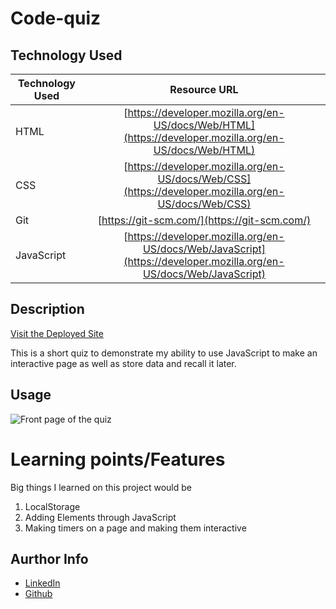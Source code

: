 # Code-quiz

## Technology Used

| Technology Used |                                                    Resource URL                                                    |
| --------------- | :----------------------------------------------------------------------------------------------------------------: |
| HTML            |       [https://developer.mozilla.org/en-US/docs/Web/HTML](https://developer.mozilla.org/en-US/docs/Web/HTML)       |
| CSS             |        [https://developer.mozilla.org/en-US/docs/Web/CSS](https://developer.mozilla.org/en-US/docs/Web/CSS)        |
| Git             |                                    [https://git-scm.com/](https://git-scm.com/)                                    |
| JavaScript      | [https://developer.mozilla.org/en-US/docs/Web/JavaScript](https://developer.mozilla.org/en-US/docs/Web/JavaScript) |

## Description

[Visit the Deployed Site](https://jarell-chinn.github.io/code-quiz/)

This is a short quiz to demonstrate my ability to use JavaScript to make an interactive page as well as store data and recall it later.

## Usage

![Front page of the quiz]()

# Learning points/Features

Big things I learned on this project would be

1. LocalStorage
2. Adding Elements through JavaScript
3. Making timers on a page and making them interactive

## Aurthor Info

- [LinkedIn](https://www.linkedin.com/in/jarell-chinn-517307220/)
- [Github](https://github.com/Jarell-Chinn)
